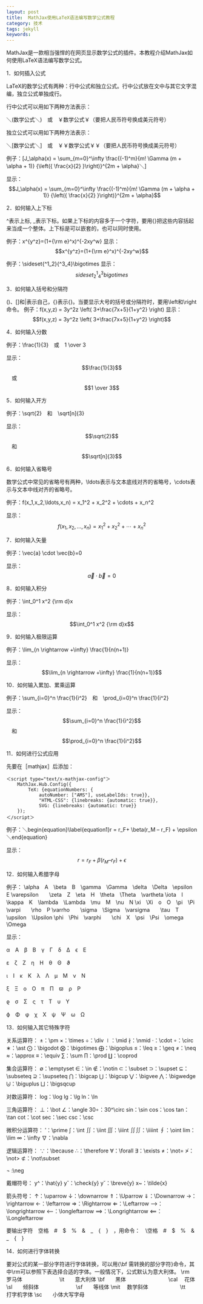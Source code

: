 ```yaml
---
layout: post
title:  MathJax使用LaTeX语法编写数学公式教程
category: 技术
tags: jekyll
keywords:
---
```


 MathJax是一款相当强悍的在网页显示数学公式的插件。本教程介绍MathJax如何使用LaTeX语法编写数学公式。

1．如何插入公式

LaTeX的数学公式有两种：行中公式和独立公式。行中公式放在文中与其它文字混编，独立公式单独成行。

行中公式可以用如下两种方法表示：

＼(数学公式＼)　或　￥数学公式￥（要把人民币符号换成美元符号）

独立公式可以用如下两种方法表示：

＼[数学公式＼]　或　￥￥数学公式￥￥（要把人民币符号换成美元符号）

例子：\[J_\alpha(x) = \sum_{m=0}^\infty \frac{(-1)^m}{m! \Gamma (m + \alpha + 1)} {\left({ \frac{x}{2} }\right)}^{2m + \alpha}＼]

显示：
$$J_\alpha(x) = \sum_{m=0}^\infty \frac{(-1)^m}{m! \Gamma (m + \alpha + 1)} {\left({ \frac{x}{2} }\right)}^{2m + \alpha}$$


 2．如何输入上下标

^表示上标, _表示下标。如果上下标的内容多于一个字符，要用{}把这些内容括起来当成一个整体。上下标是可以嵌套的，也可以同时使用。

例子：x^{y^z}=(1+{\rm e}^x)^{-2xy^w}
显示：$$x^{y^z}=(1+{\rm e}^x)^{-2xy^w}$$

例子：\sideset{^1_2}{^3_4}\bigotimes
显示：
$$sideset{^1_2}{^3_4}bigotimes$$

 3．如何输入括号和分隔符

()、[]和|表示自己，\{\}表示{}。当要显示大号的括号或分隔符时，要用\left和\right命令。
 例子：f(x,y,z) = 3y^2z \left( 3+\frac{7x+5}{1+y^2} \right)
显示：$$f(x,y,z) = 3y^2z \left( 3+\frac{7x+5}{1+y^2} \right)$$



 4．如何输入分数

例子：\frac{1}{3}　或　1 \over 3

显示：$$\frac{1}{3}$$　或　$$1 \over 3$$

 5．如何输入开方

例子：\sqrt{2}　和　\sqrt[n]{3}

显示：$$\sqrt{2}$$　和　$$\sqrt[n]{3}$$

 6．如何输入省略号

数学公式中常见的省略号有两种，\ldots表示与文本底线对齐的省略号，\cdots表示与文本中线对齐的省略号。

例子：f(x_1,x_2,\ldots,x_n) = x_1^2 + x_2^2 + \cdots + x_n^2

显示：$$ f(x_1,x_2,\ldots,x_n) = x_1^2 + x_2^2 + \cdots + x_n^2 $$

 7．如何输入矢量

例子：\vec{a} \cdot \vec{b}=0

显示：$$\vec{a} \cdot \vec{b}=0$$


8．如何输入积分

例子：\int_0^1 x^2 {\rm d}x

显示：$$\int_0^1 x^2 {\rm d}x$$

9．如何输入极限运算

例子：\lim_{n \rightarrow +\infty} \frac{1}{n(n+1)}

显示：$$\lim_{n \rightarrow +\infty} \frac{1}{n(n+1)}$$

10．如何输入累加、累乘运算

例子：\sum_{i=0}^n \frac{1}{i^2}　和　\prod_{i=0}^n \frac{1}{i^2}

显示：$$\sum_{i=0}^n \frac{1}{i^2}$$　和　$$\prod_{i=0}^n \frac{1}{i^2}$$

11．如何进行公式应用

先要在［mathjax］后添加：

    ＜script type="text/x-mathjax-config"＞
        MathJax.Hub.Config({
            TeX: {equationNumbers: {
                autoNumber: ["AMS"], useLabelIds: true}},
                "HTML-CSS": {linebreaks: {automatic: true}},
                SVG: {linebreaks: {automatic: true}}
        });
    ＜/script＞

例子：＼begin{equation}\label{equation1}r = r_F+ \beta(r_M – r_F) + \epsilon＼end{equation}

显示：
$$r = r_F+ \beta(r_M – r_F) + \epsilon$$


12．如何输入希腊字母

例子：
\alpha　A　\beta　B　\gamma　\Gamma　\delta　\Delta　\epsilon　E
\varepsilon　　\zeta　Z　\eta　H　\theta　\Theta　\vartheta
\iota　I　\kappa　K　\lambda　\Lambda　\mu　M　\nu　N
\xi　\Xi　o　O　\pi　\Pi　\varpi　　\rho　P
\varrho　　\sigma　\Sigma　\varsigma　　\tau　T　\upsilon　\Upsilon
\phi　\Phi　\varphi　　\chi　X　\psi　\Psi　\omega　\Omega

显示：

α　A　β　B　γ　Γ　δ　Δ　ϵ　E

ε　ζ　Z　η　H　θ　Θ　ϑ

ι　I　κ　K　λ　Λ　μ　M　ν　N

ξ　Ξ　o　O　π　Π　ϖ　ρ　P

ϱ　σ　Σ　ς　τ　T　υ　Υ

ϕ　Φ　φ　χ　X　ψ　Ψ　ω　Ω

13．如何输入其它特殊字符

关系运算符：
±：\pm
×：\times
÷：\div
∣：\mid
∤：\nmid
⋅：\cdot
∘：\circ
∗：\ast
⨀：\bigodot
⨂：\bigotimes
⨁：\bigoplus
≤：\leq
≥：\geq
≠：\neq
≈：\approx
≡：\equiv
∑：\sum
∏：\prod
∐：\coprod

集合运算符：
∅：\emptyset
∈：\in
∉：\notin
⊂：\subset
⊃：\supset
⊆：\subseteq
⊇：\supseteq
⋂：\bigcap
⋃：\bigcup
⋁：\bigvee
⋀：\bigwedge
⨄：\biguplus
⨆：\bigsqcup

对数运算符：
log：\log
lg：\lg
ln：\ln

三角运算符：
⊥：\bot
∠：\angle
30∘：30^\circ
sin：\sin
cos：\cos
tan：\tan
cot：\cot
sec：\sec
csc：\csc

微积分运算符：
′：\prime
∫：\int
∬：\iint
∭：\iiint
∬∬：\iiiint
∮：\oint
lim：\lim
∞：\infty
∇：\nabla

逻辑运算符：
∵：\because
∴：\therefore
∀：\forall
∃：\exists
≠：\not=
≯：\not>
⊄：\not\subset

¬ :\neg

戴帽符号：
y^：\hat{y}
yˇ：\check{y}
y˘：\breve{y}
x~：\tilde{x}

箭头符号：
↑：\uparrow
↓：\downarrow
⇑：\Uparrow
⇓：\Downarrow
→：\rightarrow
←：\leftarrow
⇒：\Rightarrow
⇐：\Leftarrow
⟶：\longrightarrow
⟵：\longleftarrow
⟹：\Longrightarrow
⟸：\Longleftarrow

要输出字符　空格　#　$　%　&　_　{　}　，用命令：　\空格　\#　\$　\%　\&　\_　\{　\}

14．如何进行字体转换

要对公式的某一部分字符进行字体转换，可以用{\bf 需转换的部分字符}命令，其中\rm可以参照下表选择合适的字体。一般情况下，公式默认为意大利体。
\rm　　罗马体　　　　　　　\it　　意大利体
\bf　　黑体　　　　　　　　\cal 　花体
\sl　　倾斜体　　　　　　　\sf　　等线体
\mit 　数学斜体　　　　　　\tt　　打字机字体
\sc　　小体大写字母